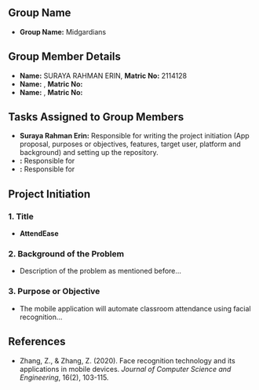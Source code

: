 ## Group Name
- **Group Name:** Midgardians

## Group Member Details
- **Name:** SURAYA RAHMAN ERIN, **Matric No:** 2114128
- **Name:** , **Matric No:** 
- **Name:** , **Matric No:** 

## Tasks Assigned to Group Members
- **Suraya Rahman Erin:** Responsible for writing the project initiation (App proposal, purposes or objectives, features, target user, platform and background) and setting up the repository.
- **:** Responsible for
- **:** Responsible for

## Project Initiation
### 1. Title
- **AttendEase**

### 2. Background of the Problem
- Description of the problem as mentioned before...

### 3. Purpose or Objective
- The mobile application will automate classroom attendance using facial recognition...

## References
- Zhang, Z., & Zhang, Z. (2020). Face recognition technology and its applications in mobile devices. *Journal of Computer Science and Engineering*, 16(2), 103-115.

